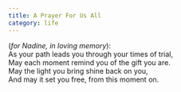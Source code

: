 ```yaml
---
title: A Prayer For Us All
category: life
---
```


(_for Nadine, in loving memory_):  
As your path leads you through your  times of trial,  
May each moment remind you of the gift you are.  
May the light you bring shine back on you,  
And may it set you free, from this moment on.
